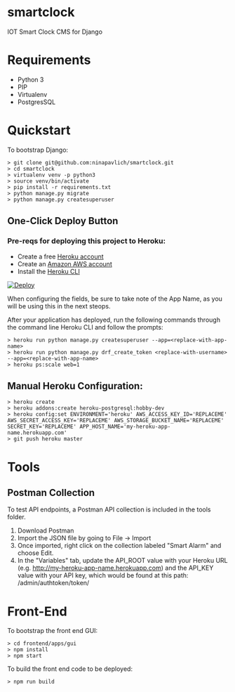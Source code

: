 # smartclock
IOT Smart Clock CMS for Django

# Requirements 
* Python 3
* PIP
* Virtualenv
* PostgresSQL


# Quickstart
To bootstrap Django:

    > git clone git@github.com:ninapavlich/smartclock.git
    > cd smartclock
    > virtualenv venv -p python3
    > source venv/bin/activate
    > pip install -r requirements.txt
    > python manage.py migrate
    > python manage.py createsuperuser

## One-Click Deploy Button

### Pre-reqs for deploying this project to Heroku:
 * Create a free [Heroku account](https://signup.heroku.com/) 
 * Create an [Amazon AWS account](https://portal.aws.amazon.com/billing/signup/)
 * Install the [Heroku CLI](https://devcenter.heroku.com/articles/heroku-cli)

[![Deploy](https://www.herokucdn.com/deploy/button.svg)](https://heroku.com/deploy?template=https://github.com/ninapavlich/smartclock/blob/master)

When configuring the fields, be sure to take note of the App Name, as you will be using this in the next steops. 

After your application has deployed, run the following commands through the command line Heroku CLI and follow the prompts:

	> heroku run python manage.py createsuperuser --app=<replace-with-app-name>
	> heroku run python manage.py drf_create_token <replace-with-username> --app=<replace-with-app-name>
	> heroku ps:scale web=1

## Manual Heroku Configuration:
	
	> heroku create
	> heroku addons:create heroku-postgresql:hobby-dev
	> heroku config:set ENVIRONMENT='heroku' AWS_ACCESS_KEY_ID='REPLACEME' AWS_SECRET_ACCESS_KEY='REPLACEME' AWS_STORAGE_BUCKET_NAME='REPLACEME' SECRET_KEY='REPLACEME' APP_HOST_NAME='my-heroku-app-name.herokuapp.com'
	> git push heroku master


# Tools

## Postman Collection

To test API endpoints, a Postman API collection is included in the tools folder.

1. Download Postman
2. Import the JSON file by going to File -> Import
3. Once imported, right click on the collection labeled "Smart Alarm" and choose Edit. 
4. In the "Variables" tab, update the API_ROOT value with your Heroku URL (e.g. http://my-heroku-app-name.herokuapp.com) and the API_KEY value with your API key, which would be found at this path: /admin/authtoken/token/


# Front-End 
To bootstrap the front end GUI:

	> cd frontend/apps/gui
	> npm install
	> npm start

To build the front end code to be deployed:

	> npm run build